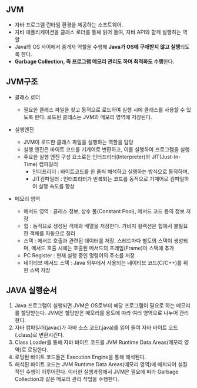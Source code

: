 ## JVM

- 자바 프로그램 런타임 환경을 제공하는 소프트웨어.
- 자바 애플리케이션을 클래스 로더를 통해 읽어 들여, 자바 API와 함께 실행하는 역할
- Java와 OS 사이에서 중개자 역할을 수행해 **Java가 OS에 구애받지 않고 실행**되도록 한다.
- **Garbage Collection, 즉 프로그램 메모리 관리도 하며 최적화도 수행**한다.

## JVM구조

- 클래스 로더
    - 필요한 클래스 파일을 찾고 동적으로 로드하여 실행 시에 클래스를 사용할 수 있도록 한다. 로드된 클래스는 JVM의 메모리 영역에 저장된다.
- 실헹엔진
    - JVM이 로드한 클래스 파일을 실행하는 역할을 담당
    - 실행 엔진은 바이트 코드를 기계어로 변환하고, 이를 실행하여 프로그램을 실행
    - 주요한 실행 엔진 구성 요소로는 인터프리터(Interpreter)와 JIT(Just-In-Time) 컴파일러
        - 인터프리터 : 바이트코드를 한 줄씩 해석하고 실행하는 방식으로 동작하며,
        - JIT컴파일러 : 인터프리터가 반복되는 코드를 동적으로 기계어로 컴파일하여 실행 속도를 향상
        
- 메모리 영역
    - 메서드 영역  : 클래스 정보, 상수 풀(Constant Pool), 메서드 코드 등의 정보 저장
    - 힙  : 동적으로 생성된 객체와 배열을 저장한다. 가비지 컬렉션은 힙에서 불필요한 객체를 자동으로 정리
    - 스택 : 메서드 호출과 관련된 데이터를 저장. 스레드마다 별도의 스택이 생성되며, 메서드 호출 시에는 호출된 메서드의 프레임(Frame)이 스택에 추가
    - PC Register : 현재 실행 중인 명령어의 주소를 저장
    - 네이티브 메서드 스택 : Java 외부에서 사용되는 네이티브 코드(C/C++)를 위한 스택 저장

## JAVA 실행순서

1. Java 프로그램이 실행되면 JVM은 OS로부터 해당 프로그램이 필요로 하는 메모리를 할당받는다. JVM은 할당받은 메모리를 용도에 따라 여러 영역으로 나누어 관리한다.
2. 자바 컴파일러(javac)가 자바 소스 코드(.java)를 읽어 들여 자바 바이트 코드(.class)로 변환시킨다.
3. Class Loader를 통해 자바 바이트 코드를 JVM Runtime Data Areas(메모리 영역)로 로딩한다.
4. 로딩된 바이트 코드들은 Execution Engine을 통해 해석된다.
5. 해석된 바이트 코드는 JVM Runtime Data Areas(메모리 영역)에 배치되어 실질적인 수행이 이루어진다. 이러한 실행과정에서 JVM은 필요에 따라 Garbage Collection과 같은 메모리 관리 작업을 수행한다.